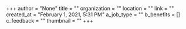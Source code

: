 +++
author = "None"
title = ""
organization = ""
location = ""
link = ""
created_at = "February 1, 2021, 5:31 PM"
a_job_type = ""
b_benefits = []
c_feedback = ""
thumbnail = ""
+++
